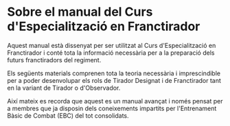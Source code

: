 # **Sobre el manual del Curs d'Especialització en Franctirador**

Aquest manual està dissenyat per ser utilitzat al Curs d'Especialització en Franctirador i conté tota la informació necessària per a la preparació dels futurs franctiradors del regiment.

Els següents materials comprenen tota la teoria necessària i imprescindible per a poder desenvolupar els rols de Tirador Designat i de Franctirador tant en la variant de Tirador o d'Observador.

Així mateix es recorda que aquest es un manual avançat i només pensat per a membres que ja disposin dels coneixements impartits per l'Entrenament Bàsic de Combat (EBC) del tot consolidats.
